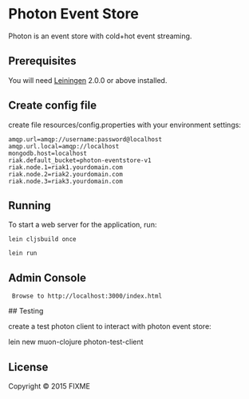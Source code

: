 # Photon Event Store

Photon is an event store with cold+hot event streaming.



## Prerequisites

You will need [Leiningen][] 2.0.0 or above installed.

[leiningen]: https://github.com/technomancy/leiningen



## Create config file

create file resources/config.properties with your environment settings:

```
amqp.url=amqp://username:password@localhost
amqp.url.local=amqp://localhost
mongodb.host=localhost
riak.default_bucket=photon-eventstore-v1
riak.node.1=riak1.yourdomain.com
riak.node.2=riak2.yourdomain.com
riak.node.3=riak3.yourdomain.com
```


## Running

To start a web server for the application, run:

    lein cljsbuild once

    lein run



## Admin Console

     Browse to http://localhost:3000/index.html



## Testing

create a test photon client to interact with photon event store:

lein new muon-clojure photon-test-client



## License

Copyright © 2015 FIXME
